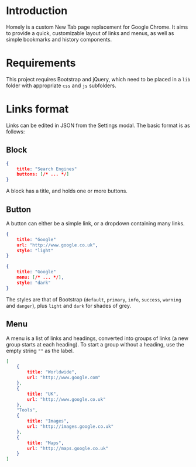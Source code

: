 Introduction
============

Homely is a custom New Tab page replacement for Google Chrome.  It aims to provide a quick, customizable layout of links and menus, as well as simple bookmarks and history components.


Requirements
============

This project requires Bootstrap and jQuery, which need to be placed in a `lib` folder with appropriate `css` and `js` subfolders.


Links format
============

Links can be edited in JSON from the Settings modal.  The basic format is as follows:

Block
-----

```json
{
    title: "Search Engines"
    buttons: [/* ... */]
}
```

A block has a title, and holds one or more buttons.

Button
------

A button can either be a simple link, or a dropdown containing many links.

```json
{
    title: "Google"
    url: "http://www.google.co.uk",
    style: "light"
}
```

```json
{
    title: "Google"
    menu: [/* ... */],
    style: "dark"
}
```

The styles are that of Bootstrap (`default`, `primary`, `info`, `success`, `warning` and `danger`), plus `light` and `dark` for shades of grey.

Menu
----

A menu is a list of links and headings, converted into groups of links (a new group starts at each heading).  To start a group without a heading, use the empty string `""` as the label.

```json
[
    {
        title: "Worldwide",
        url: "http://www.google.com"
    },
    {
        title: "UK",
        url: "http://www.google.co.uk"
    },
    "Tools",
    {
        title: "Images",
        url: "http://images.google.co.uk"
    },
    {
        title: "Maps",
        url: "http://maps.google.co.uk"
    }
]
```
